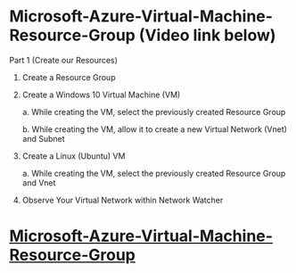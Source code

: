 # Microsoft-Azure-Virtual-Machine-Resource-Group (Video link below)
Part 1 (Create our Resources)
1. Create a Resource Group
2. Create a Windows 10 Virtual Machine (VM)

   a. While creating the VM, select the previously created Resource Group
   
   b. While creating the VM, allow it to create a new Virtual Network (Vnet) and Subnet
4. Create a Linux (Ubuntu) VM
   
   a. While creating the VM, select the previously created Resource Group and Vnet
6. Observe Your Virtual Network within Network Watcher

<h1><a href="https://www.youtube.com/watch?v=cE1FfOh2H_k">Microsoft-Azure-Virtual-Machine-Resource-Group</a>

